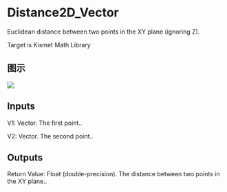# Distance2D_Vector

Euclidean distance between two points in the XY plane (ignoring Z).

Target is Kismet Math Library

## 图示

![]($-20221218-19563092.png)

## Inputs

V1: Vector. The first point..

V2: Vector. The second point..  

## Outputs

Return Value: Float (double-precision). The distance between two points in the XY plane..

